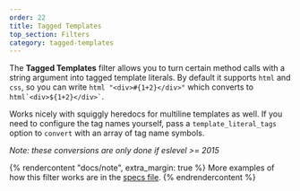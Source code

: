 ```yaml
---
order: 22
title: Tagged Templates
top_section: Filters
category: tagged-templates
---
```


The **Tagged Templates** filter allows you to turn certain method calls with a string argument into tagged template literals. By default it supports `html` and `css`, so you can write `html "<div>#{1+2}</div>"` which converts to `` html`<div>${1+2}</div>` ``.

Works nicely with squiggly heredocs for multiline templates as well. If you
need to configure the tag names yourself, pass a `template_literal_tags`
option to `convert` with an array of tag name symbols.

_Note: these conversions are only done if eslevel >= 2015_

{% rendercontent "docs/note", extra_margin: true %}
More examples of how this filter works are in the [specs file](https://github.com/ruby2js/ruby2js/blob/master/spec/tagged_templates_spec.rb).
{% endrendercontent %}